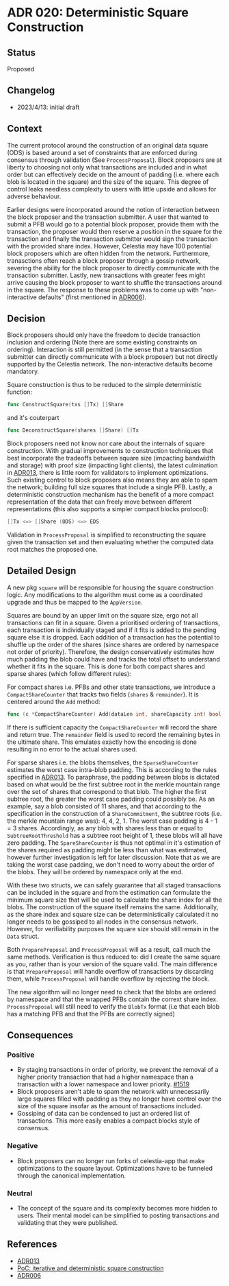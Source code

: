 # ADR 020: Deterministic Square Construction

## Status

Proposed

## Changelog

- 2023/4/13: initial draft

## Context

The current protocol around the construction of an original data square (ODS) is based around a set of constraints that are enforced during consensus through validation (See `ProcessProposal`). Block proposers are at liberty to choosing not only what transactions are included and in what order but can effectively decide on the amount of padding (i.e. where each blob is located in the square) and the size of the square. This degree of control leaks needless complexity to users with little upside and allows for adverse behaviour.

Earlier designs were incorporated around the notion of interaction between the block proposer and the transaction submitter. A user that wanted to submit a PFB would go to a potential block proposer, provide them with the transaction, the proposer would then reserve a position in the square for the transaction and finally the transaction submitter would sign the transaction with the provided share index. However, Celestia may have 100 potential block proposers which are often hidden from the network. Furthermore, tranasctions often reach a block proposer through a gossip network, severing the ability for the block proposer to directly communicate with the transaction submitter. Lastly, new transactions with greater fees might arrive causing the block proposer to want to shuffle the transactions around in the square. The response to these problems was to come up with "non-interactive defaults" (first mentioned in [ADR006](./adr-006-non-interactive-defaults.md)).

## Decision

Block proposers should only have the freedom to decide transaction inclusion and ordering (Note there are some existing constraints on ordering). Interaction is still permitted (in the sense that a transaction submitter can directly communicate with a block proposer) but not directly supported by the Celestia network. The non-interactive defaults become mandatory.

Square construction is thus to be reduced to the simple deterministic function:

```go
func ConstructSquare(txs []Tx) []Share
```

and it's couterpart

```go
func DeconstructSquare(shares []Share) []Tx
```

Block proposers need not know nor care about the internals of square construction. With gradual improvements to construction techniques that best incorporate the tradeoffs between square size (impacting bandwidth and storage) with proof size (impacting light clients), the latest culmination in [ADR013](./adr-013-non-interactive-default-rules-for-zero-padding.md), there is little room for validators to implement optimizations. Such existing control to block proposers also means they are able to spam the network; building full size squares that include a single PFB. Lastly, a deterministic construction mechanism has the benefit of a more compact representation of the data that can freely move between different representations (this also supports a simpler compact blocks protocol):

```go
[]Tx <=> []Share (ODS) <=> EDS
```

Validation in `ProcessProposal` is simplified to reconstructing the square given the transaction set and then evaluating whether the computed data root matches the proposed one.

## Detailed Design

A new pkg `square` will be responsible for housing the square construction logic. Any modifications to the algorithm must come as a coordinated upgrade and thus be mapped to the `AppVersion`.

Squares are bound by an upper limit on the square size, ergo not all transactions can fit in a square. Given a prioritised ordering of transactions, each transaction is individually staged and if it fits is added to the pending square else it is dropped. Each addition of a transaction has the potential to shuffle up the order of the shares (since shares are ordered by namespace not order of priority). Therefore, the design conservatively estimates how much padding the blob could have and tracks the total offset to understand whether it fits in the square. This is done for both compact shares and sparse shares (which follow different rules):

For compact shares i.e. PFBs and other state transactions, we introduce a `CompactShareCounter` that tracks two fields (`shares` & `remainder`). It is centered around the `Add` method:

```go
func (c *CompactShareCounter) Add(dataLen int, shareCapacity int) bool
```

If there is sufficient capacity the `CompactShareCounter` will record the share and return true. The `remainder` field is used to record the remaining bytes in the ultimate share.
This emulates exactly how the encoding is done resulting in no error to the actual shares used.

For sparse shares i.e. the blobs themselves, the `SparseShareCounter` estimates the worst case intra-blob padding. This is according to the rules specified in [ADR013](./adr-013-non-interactive-default-rules-for-zero-padding.md). To paraphrase, the padding between blobs is dictated based on what would be the first subtree root in the merkle mountain range over the set of shares that correspond to that blob. The higher the first subtree root, the greater the worst case padding could possibly be. As an example, say a blob consisted of 11 shares, and that according to the specification in the construction of a `ShareCommitment`, the subtree roots (i.e. the merkle mountain range was): 4, 4, 2, 1. The worst case padding is 4 - 1 = 3 shares. Accordingly, as any blob with shares less than or equal to `SubtreeRootThreshold` has a subtree root height of 1, these blobs will all have zero padding. The `SpareShareCounter` is thus not optimal in it's estimation of the shares required as padding might be less than what was estimated, however further investigation is left for later discussion. Note that as we are taking the worst case padding, we don't need to worry about the order of the blobs. They will be ordered by namespace only at the end.

With these two structs, we can safely guarantee that all staged transactions can be included in the square and from the estimation can formulate the minimum square size that will be used to calculate the share index for all the blobs. The construction of the square itself remains the same. Additionally, as the share index and square size can be deterministically calculated it no longer needs to be gossiped to all nodes in the consensus network. However, for verifiability purposes the square size should still remain in the `Data` struct.

Both `PrepareProposal` and `ProcessProposal` will as a result, call much the same methods. Verification is thus reduced to: did I create the same square as you, rather than is your version of the square valid. The main difference is that `PrepareProposal` will handle overflow of transactions by discarding them, while `ProcessProposal` will handle overflow by rejecting the block.

The new algorithm will no longer need to check that the blobs are ordered by namespace and that the wrapped PFBs contain the corrext share index. `ProcessProposal` will still need to verify the `BlobTx` format (i.e that each blob has a matching PFB and that the PFBs are correctly signed)

## Consequences

### Positive

- By staging transactions in order of priority, we prevent the removal of a higher priority transaction that had a higher namespace than a transaction with a lower namespace and lower priority. [#1519](https://github.com/celestiaorg/celestia-app/issues/1519)
- Block proposers aren't able to spam the network with unnecessarily large squares filled with padding as they no longer have control over the size of the square insofar as the amount of transactions included.
- Gossiping of data can be condensed to just an ordered list of transactions. This more easily enables a compact blocks style of consensus.

### Negative

- Block proposers can no longer run forks of celestia-app that make optimizations to the square layout. Optimizations have to be funneled through the canonical implementation.

### Neutral

- The concept of the square and its complexity becomes more hidden to users. Their mental model can be simplified to posting transactions and validating that they were published.

## References

- [ADR013](./adr-013-non-interactive-default-rules-for-zero-padding.md)
- [PoC: iterative and deterministic square construction](https://github.com/celestiaorg/celestia-app/pull/1301)
- [ADR006](./adr-006-non-interactive-defaults.md)
